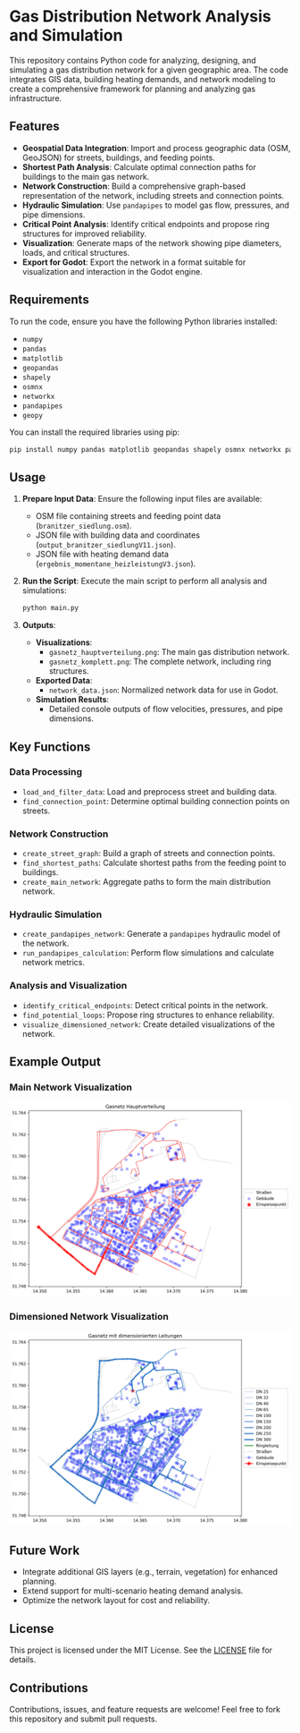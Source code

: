 
# Gas Distribution Network Analysis and Simulation

This repository contains Python code for analyzing, designing, and simulating a gas distribution network for a given geographic area. The code integrates GIS data, building heating demands, and network modeling to create a comprehensive framework for planning and analyzing gas infrastructure.

## Features

- **Geospatial Data Integration**: Import and process geographic data (OSM, GeoJSON) for streets, buildings, and feeding points.
- **Shortest Path Analysis**: Calculate optimal connection paths for buildings to the main gas network.
- **Network Construction**: Build a comprehensive graph-based representation of the network, including streets and connection points.
- **Hydraulic Simulation**: Use `pandapipes` to model gas flow, pressures, and pipe dimensions.
- **Critical Point Analysis**: Identify critical endpoints and propose ring structures for improved reliability.
- **Visualization**: Generate maps of the network showing pipe diameters, loads, and critical structures.
- **Export for Godot**: Export the network in a format suitable for visualization and interaction in the Godot engine.

## Requirements

To run the code, ensure you have the following Python libraries installed:

- `numpy`
- `pandas`
- `matplotlib`
- `geopandas`
- `shapely`
- `osmnx`
- `networkx`
- `pandapipes`
- `geopy`

You can install the required libraries using pip:

```bash
pip install numpy pandas matplotlib geopandas shapely osmnx networkx pandapipes geopy
```

## Usage

1. **Prepare Input Data**: Ensure the following input files are available:
   - OSM file containing streets and feeding point data (`branitzer_siedlung.osm`).
   - JSON file with building data and coordinates (`output_branitzer_siedlungV11.json`).
   - JSON file with heating demand data (`ergebnis_momentane_heizleistungV3.json`).

2. **Run the Script**:
   Execute the main script to perform all analysis and simulations:
   ```bash
   python main.py
   ```

3. **Outputs**:
   - **Visualizations**:
     - `gasnetz_hauptverteilung.png`: The main gas distribution network.
     - `gasnetz_komplett.png`: The complete network, including ring structures.
   - **Exported Data**:
     - `network_data.json`: Normalized network data for use in Godot.
   - **Simulation Results**:
     - Detailed console outputs of flow velocities, pressures, and pipe dimensions.

## Key Functions

### Data Processing
- `load_and_filter_data`: Load and preprocess street and building data.
- `find_connection_point`: Determine optimal building connection points on streets.

### Network Construction
- `create_street_graph`: Build a graph of streets and connection points.
- `find_shortest_paths`: Calculate shortest paths from the feeding point to buildings.
- `create_main_network`: Aggregate paths to form the main distribution network.

### Hydraulic Simulation
- `create_pandapipes_network`: Generate a `pandapipes` hydraulic model of the network.
- `run_pandapipes_calculation`: Perform flow simulations and calculate network metrics.

### Analysis and Visualization
- `identify_critical_endpoints`: Detect critical points in the network.
- `find_potential_loops`: Propose ring structures to enhance reliability.
- `visualize_dimensioned_network`: Create detailed visualizations of the network.

## Example Output

### Main Network Visualization
![Main Network](gasnetz_hauptverteilung.png)

### Dimensioned Network Visualization
![Dimensioned Network](gasnetz_komplett.png)

## Future Work

- Integrate additional GIS layers (e.g., terrain, vegetation) for enhanced planning.
- Extend support for multi-scenario heating demand analysis.
- Optimize the network layout for cost and reliability.

## License

This project is licensed under the MIT License. See the [LICENSE](LICENSE) file for details.

## Contributions

Contributions, issues, and feature requests are welcome! Feel free to fork this repository and submit pull requests.
